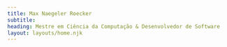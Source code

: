 ```yaml
---
title: Max Naegeler Roecker
subtitle:
heading: Mestre em Ciência da Computação & Desenvolvedor de Software
layout: layouts/home.njk
---
```

